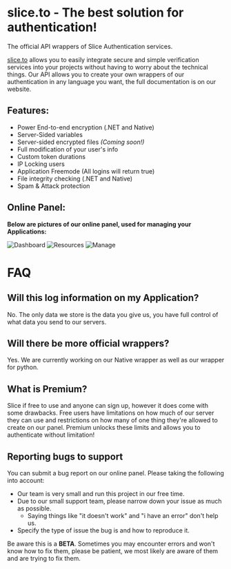 # slice.to - The best solution for authentication!
The official API wrappers of Slice Authentication services.

[slice.to](https://slice.to/) allows you to easily integrate secure and simple verification services into your projects without having to worry about the technical things. Our API allows you to create your own wrappers of our authentication in any language you want, the full documentation is on our website.

Features:
------

- Power End-to-end encryption (.NET and Native)
- Server-Sided variables
- Server-sided encrypted files *(Coming soon!)*
- Full modification of your user's info
- Custom token durations
- IP Locking users
- Application Freemode (All logins will return true)
- File integrity checking (.NET and Native)
- Spam & Attack protection

Online Panel:
------

**Below are pictures of our online panel, used for managing your Applications:**

![Dashboard](https://cdn.discordapp.com/attachments/696138250053746778/702013396756856922/unknown.png)
![Resources](https://cdn.discordapp.com/attachments/696138250053746778/702013868074991626/unknown.png)
![Manage](https://cdn.discordapp.com/attachments/696138250053746778/702014278244237312/unknown.png)

FAQ
===

Will this log information on my Application?
-------------------------
No. The only data we store is the data you give us, you have full control of what data you send to our servers.

Will there be more official wrappers?
-------------------------
Yes. We are currently working on our Native wrapper as well as our wrapper for python.

What is Premium?
-------------------------
Slice if free to use and anyone can sign up, however it does come with some drawbacks. Free users have limitations on how much of our server they can use and restrictions on how many of one thing they're allowed to create on our panel. Premium unlocks these limits and allows you to authenticate without limitation!


Reporting bugs to support
-------------------
You can submit a bug report on our online panel. Please taking the following into account:
- Our team is very small and run this project in our free time.
- Due to our small support team, please narrow down your issue as much as possible.
    - Saying things like "it doesn't work" and "i have an error" don't help us.
- Specify the type of issue the bug is and how to reproduce it.

Be aware this is a **BETA**. Sometimes you may encounter errors and won't know how to fix them, please be patient, we most likely are aware of them and are trying to fix them.
